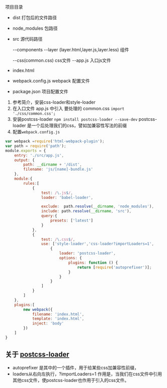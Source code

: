项目目录

* dist 打包后的文件路径
* node_modules 包路径
* src 源代码路径 

  --components --layer (layer.html,layer.js,layer.less) 组件

  --css(common.css) css文件
  --app.js 入口js文件
* index.html
* webpack.config.js webpack 配置文件
* package.json 项目配置文件
1. 参考简介，安装css-loader和style-loader
2. 在入口文件 app.js 中引入 要处理的 common.css 
  `import './css/common.css';`
3. 安装postcss-loader `npm install postcss-loader --save-dev`
   postcss-loader 是一个后处理我们的css，譬如加兼容性写法的前缀
3. 配置`webpack.config.js`
```javascript
var webpack =require('html-webpack-plugin');
var path = require('path');
module.exports = {
    entry: './src/app.js',
    output: {
        path: __dirname + '/dist',
        filename: 'js/[name]-bundle.js'
    },
    module:{
        rules:[
            {
                test: /\.js$/,
                loader: 'babel-loader',

                exclude:  path.resolve(__dirname, 'node_modules'), 
                include: path.resolve(__dirname, 'src'),
                query:{
                    presets: ['latest']
                }
            },
            {
                test: /\.css$/,
                use: ['style-loader','css-loader?importLoaders=1',
                    {
                        loader: 'postcss-loader',
                        options: {
                            plugins: function () {
                                return [require('autoprefixer')];
                            }
                        }
                    }
                ]
            }
        ]
    },
    plugins:[
        new webpack({
            filename: 'index.html',
            template: 'index.html',
            inject: 'body'
        })
    ]
}
```

## 关于 [postcss-loader](https://www.npmjs.com/package/postcss-loader) 
* autoprefixer 是其中的一个插件，用于给某些css加兼容性前缀，
* loaders从右向左执行，?importLoaders=1 作用是，当我们在css文件中引用其他css文件，使postcss-loader也作用于引入的css文件。
